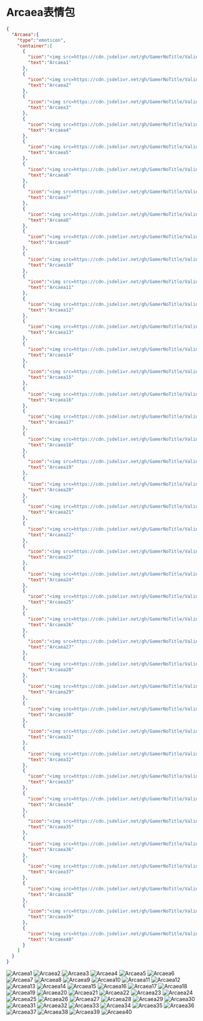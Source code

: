 # Arcaea表情包

```json
{
  "Arcaea":{
    "type":"emoticon",
    "container":[
      {
        "icon":"<img src=https://cdn.jsdelivr.net/gh/GamerNoTitle/ValineCDN@master/Arcaea/184064198.png>",
        "text":"Arcaea1"
      },
      {
        "icon":"<img src=https://cdn.jsdelivr.net/gh/GamerNoTitle/ValineCDN@master/Arcaea/184064199.png>",
        "text":"Arcaea2"
      },
      {
        "icon":"<img src=https://cdn.jsdelivr.net/gh/GamerNoTitle/ValineCDN@master/Arcaea/184064200.png>",
        "text":"Arcaea3"
      },
      {
        "icon":"<img src=https://cdn.jsdelivr.net/gh/GamerNoTitle/ValineCDN@master/Arcaea/184064201.png>",
        "text":"Arcaea4"
      },
      {
        "icon":"<img src=https://cdn.jsdelivr.net/gh/GamerNoTitle/ValineCDN@master/Arcaea/184064202.png>",
        "text":"Arcaea5"
      },
      {
        "icon":"<img src=https://cdn.jsdelivr.net/gh/GamerNoTitle/ValineCDN@master/Arcaea/184064203.png>",
        "text":"Arcaea6"
      },
      {
        "icon":"<img src=https://cdn.jsdelivr.net/gh/GamerNoTitle/ValineCDN@master/Arcaea/184064204.png>",
        "text":"Arcaea7"
      },
      {
        "icon":"<img src=https://cdn.jsdelivr.net/gh/GamerNoTitle/ValineCDN@master/Arcaea/184064205.png>",
        "text":"Arcaea8"
      },
      {
        "icon":"<img src=https://cdn.jsdelivr.net/gh/GamerNoTitle/ValineCDN@master/Arcaea/184064206.png>",
        "text":"Arcaea9"
      },
      {
        "icon":"<img src=https://cdn.jsdelivr.net/gh/GamerNoTitle/ValineCDN@master/Arcaea/184064207.png>",
        "text":"Arcaea10"
      },
      {
        "icon":"<img src=https://cdn.jsdelivr.net/gh/GamerNoTitle/ValineCDN@master/Arcaea/184064208.png>",
        "text":"Arcaea11"
      },
      {
        "icon":"<img src=https://cdn.jsdelivr.net/gh/GamerNoTitle/ValineCDN@master/Arcaea/184064209.png>",
        "text":"Arcaea12"
      },
      {
        "icon":"<img src=https://cdn.jsdelivr.net/gh/GamerNoTitle/ValineCDN@master/Arcaea/184064210.png>",
        "text":"Arcaea13"
      },
      {
        "icon":"<img src=https://cdn.jsdelivr.net/gh/GamerNoTitle/ValineCDN@master/Arcaea/184064211.png>",
        "text":"Arcaea14"
      },
      {
        "icon":"<img src=https://cdn.jsdelivr.net/gh/GamerNoTitle/ValineCDN@master/Arcaea/184064212.png>",
        "text":"Arcaea15"
      },
      {
        "icon":"<img src=https://cdn.jsdelivr.net/gh/GamerNoTitle/ValineCDN@master/Arcaea/184064213.png>",
        "text":"Arcaea16"
      },
      {
        "icon":"<img src=https://cdn.jsdelivr.net/gh/GamerNoTitle/ValineCDN@master/Arcaea/184064214.png>",
        "text":"Arcaea17"
      },
      {
        "icon":"<img src=https://cdn.jsdelivr.net/gh/GamerNoTitle/ValineCDN@master/Arcaea/184064215.png>",
        "text":"Arcaea18"
      },
      {
        "icon":"<img src=https://cdn.jsdelivr.net/gh/GamerNoTitle/ValineCDN@master/Arcaea/184064216.png>",
        "text":"Arcaea19"
      },
      {
        "icon":"<img src=https://cdn.jsdelivr.net/gh/GamerNoTitle/ValineCDN@master/Arcaea/184064217.png>",
        "text":"Arcaea20"
      },
      {
        "icon":"<img src=https://cdn.jsdelivr.net/gh/GamerNoTitle/ValineCDN@master/Arcaea/184064218.png>",
        "text":"Arcaea21"
      },
      {
        "icon":"<img src=https://cdn.jsdelivr.net/gh/GamerNoTitle/ValineCDN@master/Arcaea/184064219.png>",
        "text":"Arcaea22"
      },
      {
        "icon":"<img src=https://cdn.jsdelivr.net/gh/GamerNoTitle/ValineCDN@master/Arcaea/184064220.png>",
        "text":"Arcaea23"
      },
      {
        "icon":"<img src=https://cdn.jsdelivr.net/gh/GamerNoTitle/ValineCDN@master/Arcaea/184064221.png>",
        "text":"Arcaea24"
      },
      {
        "icon":"<img src=https://cdn.jsdelivr.net/gh/GamerNoTitle/ValineCDN@master/Arcaea/184064222.png>",
        "text":"Arcaea25"
      },
      {
        "icon":"<img src=https://cdn.jsdelivr.net/gh/GamerNoTitle/ValineCDN@master/Arcaea/184064223.png>",
        "text":"Arcaea26"
      },
      {
        "icon":"<img src=https://cdn.jsdelivr.net/gh/GamerNoTitle/ValineCDN@master/Arcaea/184064224.png>",
        "text":"Arcaea27"
      },
      {
        "icon":"<img src=https://cdn.jsdelivr.net/gh/GamerNoTitle/ValineCDN@master/Arcaea/184064225.png>",
        "text":"Arcaea28"
      },
      {
        "icon":"<img src=https://cdn.jsdelivr.net/gh/GamerNoTitle/ValineCDN@master/Arcaea/184064226.png>",
        "text":"Arcaea29"
      },
      {
        "icon":"<img src=https://cdn.jsdelivr.net/gh/GamerNoTitle/ValineCDN@master/Arcaea/184064227.png>",
        "text":"Arcaea30"
      },
      {
        "icon":"<img src=https://cdn.jsdelivr.net/gh/GamerNoTitle/ValineCDN@master/Arcaea/184064228.png>",
        "text":"Arcaea31"
      },
      {
        "icon":"<img src=https://cdn.jsdelivr.net/gh/GamerNoTitle/ValineCDN@master/Arcaea/184064229.png>",
        "text":"Arcaea32"
      },
      {
        "icon":"<img src=https://cdn.jsdelivr.net/gh/GamerNoTitle/ValineCDN@master/Arcaea/184064230.png>",
        "text":"Arcaea33"
      },
      {
        "icon":"<img src=https://cdn.jsdelivr.net/gh/GamerNoTitle/ValineCDN@master/Arcaea/184064231.png>",
        "text":"Arcaea34"
      },
      {
        "icon":"<img src=https://cdn.jsdelivr.net/gh/GamerNoTitle/ValineCDN@master/Arcaea/184064232.png>",
        "text":"Arcaea35"
      },
      {
        "icon":"<img src=https://cdn.jsdelivr.net/gh/GamerNoTitle/ValineCDN@master/Arcaea/184064233.png>",
        "text":"Arcaea36"
      },
      {
        "icon":"<img src=https://cdn.jsdelivr.net/gh/GamerNoTitle/ValineCDN@master/Arcaea/184064234.png>",
        "text":"Arcaea37"
      },
      {
        "icon":"<img src=https://cdn.jsdelivr.net/gh/GamerNoTitle/ValineCDN@master/Arcaea/184064235.png>",
        "text":"Arcaea38"
      },
      {
        "icon":"<img src=https://cdn.jsdelivr.net/gh/GamerNoTitle/ValineCDN@master/Arcaea/184064236.png>",
        "text":"Arcaea39"
      },
      {
        "icon":"<img src=https://cdn.jsdelivr.net/gh/GamerNoTitle/ValineCDN@master/Arcaea/184064237.png>",
        "text":"Arcaea40"
      }
    ]
  }
}
```
![Arcaea1](https://valinecdn.bili33.top/Arcaea/184064198.png)
![Arcaea2](https://valinecdn.bili33.top/Arcaea/184064199.png)
![Arcaea3](https://valinecdn.bili33.top/Arcaea/184064200.png)
![Arcaea4](https://valinecdn.bili33.top/Arcaea/184064201.png)
![Arcaea5](https://valinecdn.bili33.top/Arcaea/184064202.png)
![Arcaea6](https://valinecdn.bili33.top/Arcaea/184064203.png)
![Arcaea7](https://valinecdn.bili33.top/Arcaea/184064204.png)
![Arcaea8](https://valinecdn.bili33.top/Arcaea/184064205.png)
![Arcaea9](https://valinecdn.bili33.top/Arcaea/184064206.png)
![Arcaea10](https://valinecdn.bili33.top/Arcaea/184064207.png)
![Arcaea11](https://valinecdn.bili33.top/Arcaea/184064208.png)
![Arcaea12](https://valinecdn.bili33.top/Arcaea/184064209.png)
![Arcaea13](https://valinecdn.bili33.top/Arcaea/184064210.png)
![Arcaea14](https://valinecdn.bili33.top/Arcaea/184064211.png)
![Arcaea15](https://valinecdn.bili33.top/Arcaea/184064212.png)
![Arcaea16](https://valinecdn.bili33.top/Arcaea/184064213.png)
![Arcaea17](https://valinecdn.bili33.top/Arcaea/184064214.png)
![Arcaea18](https://valinecdn.bili33.top/Arcaea/184064215.png)
![Arcaea19](https://valinecdn.bili33.top/Arcaea/184064216.png)
![Arcaea20](https://valinecdn.bili33.top/Arcaea/184064217.png)
![Arcaea21](https://valinecdn.bili33.top/Arcaea/184064218.png)
![Arcaea22](https://valinecdn.bili33.top/Arcaea/184064219.png)
![Arcaea23](https://valinecdn.bili33.top/Arcaea/184064220.png)
![Arcaea24](https://valinecdn.bili33.top/Arcaea/184064221.png)
![Arcaea25](https://valinecdn.bili33.top/Arcaea/184064222.png)
![Arcaea26](https://valinecdn.bili33.top/Arcaea/184064223.png)
![Arcaea27](https://valinecdn.bili33.top/Arcaea/184064224.png)
![Arcaea28](https://valinecdn.bili33.top/Arcaea/184064225.png)
![Arcaea29](https://valinecdn.bili33.top/Arcaea/184064226.png)
![Arcaea30](https://valinecdn.bili33.top/Arcaea/184064227.png)
![Arcaea31](https://valinecdn.bili33.top/Arcaea/184064228.png)
![Arcaea32](https://valinecdn.bili33.top/Arcaea/184064229.png)
![Arcaea33](https://valinecdn.bili33.top/Arcaea/184064230.png)
![Arcaea34](https://valinecdn.bili33.top/Arcaea/184064231.png)
![Arcaea35](https://valinecdn.bili33.top/Arcaea/184064232.png)
![Arcaea36](https://valinecdn.bili33.top/Arcaea/184064233.png)
![Arcaea37](https://valinecdn.bili33.top/Arcaea/184064234.png)
![Arcaea38](https://valinecdn.bili33.top/Arcaea/184064235.png)
![Arcaea39](https://valinecdn.bili33.top/Arcaea/184064236.png)
![Arcaea40](https://valinecdn.bili33.top/Arcaea/184064237.png)